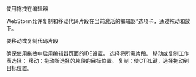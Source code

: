 使用拖拽在编辑器

WebStorm允许复制和移动代码片段在当前激活的编辑器”选项卡，通过拖动和放下。

要移动或复制代码片段

确保使用拖拽中启用编辑器页面的IDE设置。
选择将所需片段。
移动或复制工作表选择：
移动：拖动所选择的片段的目标位置。
复制：使CTRL键，选择拖动到目标位置。
